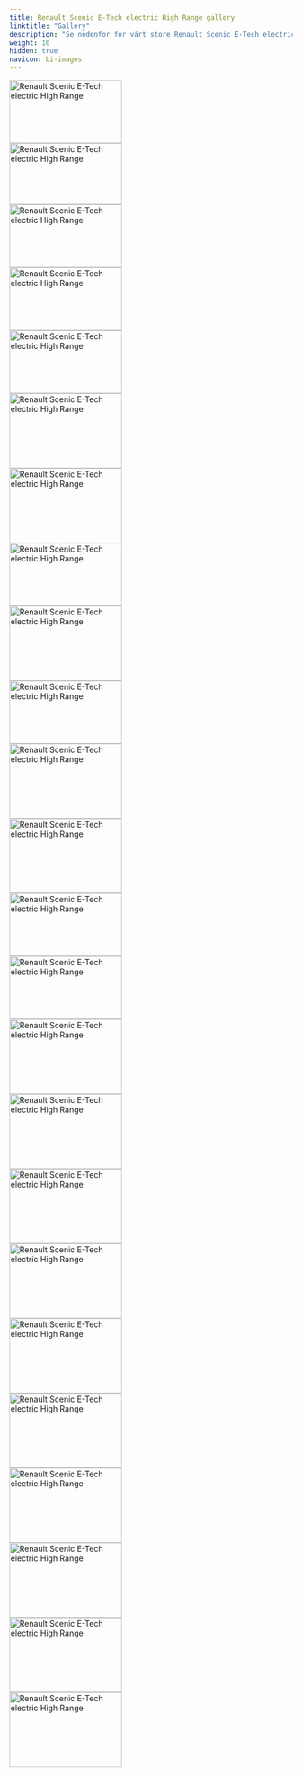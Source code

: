 ```yaml
---
title: Renault Scenic E-Tech electric High Range gallery
linktitle: "Gallery"
description: "Se nedenfor for vårt store Renault Scenic E-Tech electric High Range bildegalleri. Klikk på bildene for høyoppløselige versjoner."
weight: 10
hidden: true
navicon: bi-images
---
```

<!-- markdownlint-disable MD033 -->
<div class="row" id ="my-gallery">
<div class="pswp-grid-item col-12 col-md-6 col-lg-4">
<a href="https://media.evkx.net/multimedia/models/renault/scenic/scenic_e-tech_electric_high_range/exterior_1.jpg"
data-pswp-src="https://media.evkx.net/multimedia/models/renault/scenic/scenic_e-tech_electric_high_range/exterior_1.jpg"
data-pswp-width="3000"
data-pswp-height="1687" 
target="_blank">
<img src="https://media.evkx.net/multimedia/models/renault/scenic/scenic_e-tech_electric_high_range/exterior_1_xst.jpg" alt="Renault Scenic E-Tech electric High Range" width="200px" height="112px" />
</a>
</div>
<div class="pswp-grid-item col-12 col-md-6 col-lg-4">
<a href="https://media.evkx.net/multimedia/models/renault/scenic/scenic_e-tech_electric_high_range/exterior_2.jpg"
data-pswp-src="https://media.evkx.net/multimedia/models/renault/scenic/scenic_e-tech_electric_high_range/exterior_2.jpg"
data-pswp-width="3000"
data-pswp-height="1638" 
target="_blank">
<img src="https://media.evkx.net/multimedia/models/renault/scenic/scenic_e-tech_electric_high_range/exterior_2_xst.jpg" alt="Renault Scenic E-Tech electric High Range" width="200px" height="109px" />
</a>
</div>
<div class="pswp-grid-item col-12 col-md-6 col-lg-4">
<a href="https://media.evkx.net/multimedia/models/renault/scenic/scenic_e-tech_electric_high_range/exterior_3.jpg"
data-pswp-src="https://media.evkx.net/multimedia/models/renault/scenic/scenic_e-tech_electric_high_range/exterior_3.jpg"
data-pswp-width="3000"
data-pswp-height="1683" 
target="_blank">
<img src="https://media.evkx.net/multimedia/models/renault/scenic/scenic_e-tech_electric_high_range/exterior_3_xst.jpg" alt="Renault Scenic E-Tech electric High Range" width="200px" height="112px" />
</a>
</div>
<div class="pswp-grid-item col-12 col-md-6 col-lg-4">
<a href="https://media.evkx.net/multimedia/models/renault/scenic/scenic_e-tech_electric_high_range/exterior_4.jpg"
data-pswp-src="https://media.evkx.net/multimedia/models/renault/scenic/scenic_e-tech_electric_high_range/exterior_4.jpg"
data-pswp-width="3000"
data-pswp-height="1690" 
target="_blank">
<img src="https://media.evkx.net/multimedia/models/renault/scenic/scenic_e-tech_electric_high_range/exterior_4_xst.jpg" alt="Renault Scenic E-Tech electric High Range" width="200px" height="112px" />
</a>
</div>
<div class="pswp-grid-item col-12 col-md-6 col-lg-4">
<a href="https://media.evkx.net/multimedia/models/renault/scenic/scenic_e-tech_electric_high_range/exterior_5.jpg"
data-pswp-src="https://media.evkx.net/multimedia/models/renault/scenic/scenic_e-tech_electric_high_range/exterior_5.jpg"
data-pswp-width="3000"
data-pswp-height="1686" 
target="_blank">
<img src="https://media.evkx.net/multimedia/models/renault/scenic/scenic_e-tech_electric_high_range/exterior_5_xst.jpg" alt="Renault Scenic E-Tech electric High Range" width="200px" height="112px" />
</a>
</div>
<div class="pswp-grid-item col-12 col-md-6 col-lg-4">
<a href="https://media.evkx.net/multimedia/models/renault/scenic/scenic_e-tech_electric_high_range/frontseats_1.jpg"
data-pswp-src="https://media.evkx.net/multimedia/models/renault/scenic/scenic_e-tech_electric_high_range/frontseats_1.jpg"
data-pswp-width="3000"
data-pswp-height="2001" 
target="_blank">
<img src="https://media.evkx.net/multimedia/models/renault/scenic/scenic_e-tech_electric_high_range/frontseats_1_xst.jpg" alt="Renault Scenic E-Tech electric High Range" width="200px" height="133px" />
</a>
</div>
<div class="pswp-grid-item col-12 col-md-6 col-lg-4">
<a href="https://media.evkx.net/multimedia/models/renault/scenic/scenic_e-tech_electric_high_range/frontseats_2.jpg"
data-pswp-src="https://media.evkx.net/multimedia/models/renault/scenic/scenic_e-tech_electric_high_range/frontseats_2.jpg"
data-pswp-width="3000"
data-pswp-height="2001" 
target="_blank">
<img src="https://media.evkx.net/multimedia/models/renault/scenic/scenic_e-tech_electric_high_range/frontseats_2_xst.jpg" alt="Renault Scenic E-Tech electric High Range" width="200px" height="133px" />
</a>
</div>
<div class="pswp-grid-item col-12 col-md-6 col-lg-4">
<a href="https://media.evkx.net/multimedia/models/renault/scenic/scenic_e-tech_electric_high_range/headlights_1.jpg"
data-pswp-src="https://media.evkx.net/multimedia/models/renault/scenic/scenic_e-tech_electric_high_range/headlights_1.jpg"
data-pswp-width="3000"
data-pswp-height="1687" 
target="_blank">
<img src="https://media.evkx.net/multimedia/models/renault/scenic/scenic_e-tech_electric_high_range/headlights_1_xst.jpg" alt="Renault Scenic E-Tech electric High Range" width="200px" height="112px" />
</a>
</div>
<div class="pswp-grid-item col-12 col-md-6 col-lg-4">
<a href="https://media.evkx.net/multimedia/models/renault/scenic/scenic_e-tech_electric_high_range/headlights_2.jpg"
data-pswp-src="https://media.evkx.net/multimedia/models/renault/scenic/scenic_e-tech_electric_high_range/headlights_2.jpg"
data-pswp-width="3000"
data-pswp-height="2001" 
target="_blank">
<img src="https://media.evkx.net/multimedia/models/renault/scenic/scenic_e-tech_electric_high_range/headlights_2_xst.jpg" alt="Renault Scenic E-Tech electric High Range" width="200px" height="133px" />
</a>
</div>
<div class="pswp-grid-item col-12 col-md-6 col-lg-4">
<a href="https://media.evkx.net/multimedia/models/renault/scenic/scenic_e-tech_electric_high_range/interior_1.jpg"
data-pswp-src="https://media.evkx.net/multimedia/models/renault/scenic/scenic_e-tech_electric_high_range/interior_1.jpg"
data-pswp-width="3000"
data-pswp-height="1687" 
target="_blank">
<img src="https://media.evkx.net/multimedia/models/renault/scenic/scenic_e-tech_electric_high_range/interior_1_xst.jpg" alt="Renault Scenic E-Tech electric High Range" width="200px" height="112px" />
</a>
</div>
<div class="pswp-grid-item col-12 col-md-6 col-lg-4">
<a href="https://media.evkx.net/multimedia/models/renault/scenic/scenic_e-tech_electric_high_range/interior_2.jpg"
data-pswp-src="https://media.evkx.net/multimedia/models/renault/scenic/scenic_e-tech_electric_high_range/interior_2.jpg"
data-pswp-width="3000"
data-pswp-height="2001" 
target="_blank">
<img src="https://media.evkx.net/multimedia/models/renault/scenic/scenic_e-tech_electric_high_range/interior_2_xst.jpg" alt="Renault Scenic E-Tech electric High Range" width="200px" height="133px" />
</a>
</div>
<div class="pswp-grid-item col-12 col-md-6 col-lg-4">
<a href="https://media.evkx.net/multimedia/models/renault/scenic/scenic_e-tech_electric_high_range/interior_3.jpg"
data-pswp-src="https://media.evkx.net/multimedia/models/renault/scenic/scenic_e-tech_electric_high_range/interior_3.jpg"
data-pswp-width="3000"
data-pswp-height="2001" 
target="_blank">
<img src="https://media.evkx.net/multimedia/models/renault/scenic/scenic_e-tech_electric_high_range/interior_3_xst.jpg" alt="Renault Scenic E-Tech electric High Range" width="200px" height="133px" />
</a>
</div>
<div class="pswp-grid-item col-12 col-md-6 col-lg-4">
<a href="https://media.evkx.net/multimedia/models/renault/scenic/scenic_e-tech_electric_high_range/main_1.jpg"
data-pswp-src="https://media.evkx.net/multimedia/models/renault/scenic/scenic_e-tech_electric_high_range/main_1.jpg"
data-pswp-width="3000"
data-pswp-height="1689" 
target="_blank">
<img src="https://media.evkx.net/multimedia/models/renault/scenic/scenic_e-tech_electric_high_range/main_1_xst.jpg" alt="Renault Scenic E-Tech electric High Range" width="200px" height="112px" />
</a>
</div>
<div class="pswp-grid-item col-12 col-md-6 col-lg-4">
<a href="https://media.evkx.net/multimedia/models/renault/scenic/scenic_e-tech_electric_high_range/rearlights_1.jpg"
data-pswp-src="https://media.evkx.net/multimedia/models/renault/scenic/scenic_e-tech_electric_high_range/rearlights_1.jpg"
data-pswp-width="3000"
data-pswp-height="1687" 
target="_blank">
<img src="https://media.evkx.net/multimedia/models/renault/scenic/scenic_e-tech_electric_high_range/rearlights_1_xst.jpg" alt="Renault Scenic E-Tech electric High Range" width="200px" height="112px" />
</a>
</div>
<div class="pswp-grid-item col-12 col-md-6 col-lg-4">
<a href="https://media.evkx.net/multimedia/models/renault/scenic/scenic_e-tech_electric_high_range/roof_1.jpg"
data-pswp-src="https://media.evkx.net/multimedia/models/renault/scenic/scenic_e-tech_electric_high_range/roof_1.jpg"
data-pswp-width="3000"
data-pswp-height="2001" 
target="_blank">
<img src="https://media.evkx.net/multimedia/models/renault/scenic/scenic_e-tech_electric_high_range/roof_1_xst.jpg" alt="Renault Scenic E-Tech electric High Range" width="200px" height="133px" />
</a>
</div>
<div class="pswp-grid-item col-12 col-md-6 col-lg-4">
<a href="https://media.evkx.net/multimedia/models/renault/scenic/scenic_e-tech_electric_high_range/roof_2.jpg"
data-pswp-src="https://media.evkx.net/multimedia/models/renault/scenic/scenic_e-tech_electric_high_range/roof_2.jpg"
data-pswp-width="3000"
data-pswp-height="2001" 
target="_blank">
<img src="https://media.evkx.net/multimedia/models/renault/scenic/scenic_e-tech_electric_high_range/roof_2_xst.jpg" alt="Renault Scenic E-Tech electric High Range" width="200px" height="133px" />
</a>
</div>
<div class="pswp-grid-item col-12 col-md-6 col-lg-4">
<a href="https://media.evkx.net/multimedia/models/renault/scenic/scenic_e-tech_electric_high_range/screens_1.jpg"
data-pswp-src="https://media.evkx.net/multimedia/models/renault/scenic/scenic_e-tech_electric_high_range/screens_1.jpg"
data-pswp-width="3000"
data-pswp-height="2001" 
target="_blank">
<img src="https://media.evkx.net/multimedia/models/renault/scenic/scenic_e-tech_electric_high_range/screens_1_xst.jpg" alt="Renault Scenic E-Tech electric High Range" width="200px" height="133px" />
</a>
</div>
<div class="pswp-grid-item col-12 col-md-6 col-lg-4">
<a href="https://media.evkx.net/multimedia/models/renault/scenic/scenic_e-tech_electric_high_range/screens_2.jpg"
data-pswp-src="https://media.evkx.net/multimedia/models/renault/scenic/scenic_e-tech_electric_high_range/screens_2.jpg"
data-pswp-width="3000"
data-pswp-height="2001" 
target="_blank">
<img src="https://media.evkx.net/multimedia/models/renault/scenic/scenic_e-tech_electric_high_range/screens_2_xst.jpg" alt="Renault Scenic E-Tech electric High Range" width="200px" height="133px" />
</a>
</div>
<div class="pswp-grid-item col-12 col-md-6 col-lg-4">
<a href="https://media.evkx.net/multimedia/models/renault/scenic/scenic_e-tech_electric_high_range/secondrowseats_1.jpg"
data-pswp-src="https://media.evkx.net/multimedia/models/renault/scenic/scenic_e-tech_electric_high_range/secondrowseats_1.jpg"
data-pswp-width="3000"
data-pswp-height="2001" 
target="_blank">
<img src="https://media.evkx.net/multimedia/models/renault/scenic/scenic_e-tech_electric_high_range/secondrowseats_1_xst.jpg" alt="Renault Scenic E-Tech electric High Range" width="200px" height="133px" />
</a>
</div>
<div class="pswp-grid-item col-12 col-md-6 col-lg-4">
<a href="https://media.evkx.net/multimedia/models/renault/scenic/scenic_e-tech_electric_high_range/secondrowseats_2.jpg"
data-pswp-src="https://media.evkx.net/multimedia/models/renault/scenic/scenic_e-tech_electric_high_range/secondrowseats_2.jpg"
data-pswp-width="3000"
data-pswp-height="2001" 
target="_blank">
<img src="https://media.evkx.net/multimedia/models/renault/scenic/scenic_e-tech_electric_high_range/secondrowseats_2_xst.jpg" alt="Renault Scenic E-Tech electric High Range" width="200px" height="133px" />
</a>
</div>
<div class="pswp-grid-item col-12 col-md-6 col-lg-4">
<a href="https://media.evkx.net/multimedia/models/renault/scenic/scenic_e-tech_electric_high_range/trunk_1.jpg"
data-pswp-src="https://media.evkx.net/multimedia/models/renault/scenic/scenic_e-tech_electric_high_range/trunk_1.jpg"
data-pswp-width="3000"
data-pswp-height="2001" 
target="_blank">
<img src="https://media.evkx.net/multimedia/models/renault/scenic/scenic_e-tech_electric_high_range/trunk_1_xst.jpg" alt="Renault Scenic E-Tech electric High Range" width="200px" height="133px" />
</a>
</div>
<div class="pswp-grid-item col-12 col-md-6 col-lg-4">
<a href="https://media.evkx.net/multimedia/models/renault/scenic/scenic_e-tech_electric_high_range/trunk_2.jpg"
data-pswp-src="https://media.evkx.net/multimedia/models/renault/scenic/scenic_e-tech_electric_high_range/trunk_2.jpg"
data-pswp-width="3000"
data-pswp-height="2001" 
target="_blank">
<img src="https://media.evkx.net/multimedia/models/renault/scenic/scenic_e-tech_electric_high_range/trunk_2_xst.jpg" alt="Renault Scenic E-Tech electric High Range" width="200px" height="133px" />
</a>
</div>
<div class="pswp-grid-item col-12 col-md-6 col-lg-4">
<a href="https://media.evkx.net/multimedia/models/renault/scenic/scenic_e-tech_electric_high_range/trunk_3.jpg"
data-pswp-src="https://media.evkx.net/multimedia/models/renault/scenic/scenic_e-tech_electric_high_range/trunk_3.jpg"
data-pswp-width="3000"
data-pswp-height="2001" 
target="_blank">
<img src="https://media.evkx.net/multimedia/models/renault/scenic/scenic_e-tech_electric_high_range/trunk_3_xst.jpg" alt="Renault Scenic E-Tech electric High Range" width="200px" height="133px" />
</a>
</div>
<div class="pswp-grid-item col-12 col-md-6 col-lg-4">
<a href="https://media.evkx.net/multimedia/models/renault/scenic/scenic_e-tech_electric_high_range/wheels_1.jpg"
data-pswp-src="https://media.evkx.net/multimedia/models/renault/scenic/scenic_e-tech_electric_high_range/wheels_1.jpg"
data-pswp-width="3000"
data-pswp-height="2001" 
target="_blank">
<img src="https://media.evkx.net/multimedia/models/renault/scenic/scenic_e-tech_electric_high_range/wheels_1_xst.jpg" alt="Renault Scenic E-Tech electric High Range" width="200px" height="133px" />
</a>
</div>
</div>
<script type="module">
  import PhotoSwipeLightbox from '/js/photoswipe-lightbox.esm.js';
    const lightbox = new PhotoSwipeLightbox({
       gallery: '#my-gallery',
        children: 'a',
        pswpModule: () => import('/js/photoswipe.esm.js')
    });
lightbox.init();
</script>
